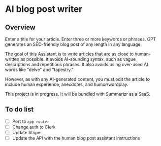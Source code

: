 # AI blog post writer

## Overview

Enter a title for your article. Enter three or more keywords or phrases. GPT generates an SEO-friendly blog post of any length in any language.

The goal of this Assistant is to write articles that are as close to human-written as possible. It avoids AI-sounding syntax, such as vague descriptions and repetitious phrases. It also avoids using over-used AI words like "delve" and "tapestry."

However, as with any AI-generated content, you must edit the article to include human experience, anecdotes, and humor/wordplay.

This project is in progress. It will be bundled with Summarizr as a SaaS.

## To do list

- [ ] Port to `app router`
- [ ] Change auth to Clerk
- [ ] Update Stripe
- [ ] Update the API with the human blog post assistant instructions
